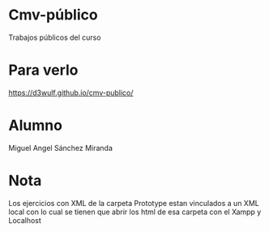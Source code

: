 # Cmv-público
Trabajos públicos del curso

# Para verlo

https://d3wulf.github.io/cmv-publico/

# Alumno 

Miguel Angel Sánchez Miranda


# Nota

Los ejercicios con XML de la carpeta Prototype estan vinculados a un XML local con lo cual se tienen que abrir los html de esa carpeta
con el Xampp y Localhost 
